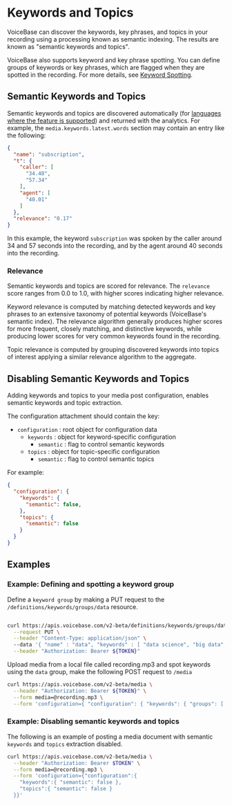 # Keywords and Topics


VoiceBase can discover the keywords, key phrases, and topics in your recording using a processing known as semantic indexing. The results are known as "semantic keywords and topics".

VoiceBase also supports keyword and key phrase spotting. You can define groups of keywords or key phrases, which are flagged when they are spotted in the recording. For more details, see [Keyword Spotting](keyword-spotting.html).

## Semantic Keywords and Topics

Semantic keywords and topics are discovered automatically (for [languages where the feature is supported](languages.html)) and returned with the analytics. For example, the `media.keywords.latest.words` section may contain an entry like the following:

```json
{
  "name": "subscription",
  "t": {
    "caller": [
      "34.48",
      "57.34"
    ],
    "agent": [
      "40.01"
    ]
  },
  "relevance": "0.17"
}
```

In this example, the keyword `subscription` was spoken by the caller around 34 and 57 seconds into the recording, and by the agent around 40 seconds into the recording.

### Relevance

Semantic keywords and topics are scored for relevance. The `relevance` score ranges from 0.0 to 1.0, with higher scores indicating higher relevance.

Keyword relevance is computed by matching detected keywords and key phrases to an extensive taxonomy of potential keywords (VoiceBase's semantic index). The relevance algorithm generally produces higher scores for more frequent, closely matching, and distinctive keywords, while producing lower scores for very common keywords found in the recording.

Topic relevance is computed by grouping discovered keywords into topics of interest applying a similar relevance algorithm to the aggregate.

## Disabling Semantic Keywords and Topics

Adding keywords and topics to your media post configuration, enables semantic keywords and topic extraction.

The configuration attachment should contain the key:

 - `configuration` : root object for configuration data
    - `keywords` : object for keyword-specific configuration
        - `semantic` : flag to control semantic keywords
    - `topics` : object for topic-specific configuration
        - `semantic` : flag to control semantic topics

For example:

```json
{  
  "configuration": {
    "keywords": {  
      "semantic": false,
    },
    "topics": {
      "semantic": false
    }
  }
}
```


## Examples

### Example: Defining and spotting a keyword group


Define a `keyword group` by making a PUT request to the `/definitions/keywords/groups/data` resource.

```bash

curl https://apis.voicebase.com/v2-beta/definitions/keywords/groups/data \
  --request PUT \
  --header "Content-Type: application/json" \  
  --data '{ "name" : "data", "keywords" : [ "data science", "big data", "data mining" ] }' \
  --header "Authorization: Bearer ${TOKEN}"
```

Upload media from a local file called recording.mp3 and spot keywords using the `data` group, make the following POST request to `/media`

```bash
curl https://apis.voicebase.com/v2-beta/media \
  --header "Authorization: Bearer ${TOKEN}" \
  --form media=@recording.mp3 \
  --form 'configuration={ "configuration": { "keywords": { "groups": [ "data" ] } } }'
```

### Example: Disabling semantic keywords and topics

The following is an example of posting a media document with semantic `keywords` and `topics` extraction disabled.

```bash
curl https://apis.voicebase.com/v2-beta/media \
  --header "Authorization: Bearer $TOKEN" \
  --form media=@recording.mp3 \
  --form 'configuration={"configuration":{
    "keywords":{ "semantic": false },
    "topics":{ "semantic": false }
  }}'
```
